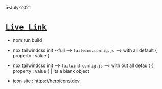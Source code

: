 5-July-2021

# [`Live Link`](https://taiseen.github.io/basic-tailwind-css-nn/public/index.html)

* npm run build
* npx tailwindcss init --full ==> `tailwind.config.js` ==> with all default { property : value }
* npx tailwindcss init ==> `tailwind.config.js` ==> with out all default { property : value } | its a blank object

* icon site : https://heroicons.dev